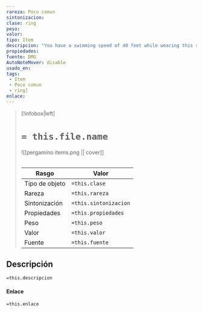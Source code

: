 ```yaml
---
rareza: Poco comun
sintonizacion: 
clase: ring
peso: 
valor: 
tipo: Item
descripcion: "You have a swimming speed of 40 feet while wearing this ring."
propiedades: 
fuente: DMG
AutoNoteMover: disable
usado_en:  
tags: 
 - Item
 - Poco comun
 - ring]
enlace: 
---
```


> [!infobox|left]
>  # `= this.file.name`
> ![[pergamino items.png || cover]]
> ######   
> |Rasgo | Valor |
> | --- | --- |
> | Tipo de objeto| `=this.clase`|
>  | Rareza| `=this.rareza`|
> | Sintonización | `=this.sintonizacion` |
> | Propiedades | `=this.propiedades` |
>  | Peso | `=this.peso` |
> | Valor | `=this.valor` |
> | Fuente | `=this.fuente` |


## Descripción
`=this.descripcion`

#### Enlace
`=this.enlace`